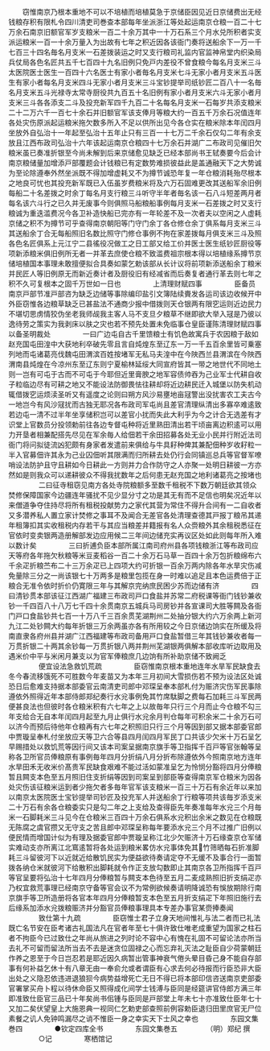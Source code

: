 <!-- { "loadSidebar": true } -->
　　窃惟南京乃根本重地不可以不培植而培植莫急于京储臣因见近日京储费出无经钱粮存积有限札令四川清吏司巻查本部每年坐派浙江等处起运南京仓粮一百二十七万余石南京旧额官军岁支粮米一百二十余万其中一十万石系三个月水兑所积者实支派运粮米一百一十余万量入为出故有七年之积近因各该衙门奏将送船余下一万一千七百三十四名毎名月支米一石差拨装运之时又支行粮司礼监内官监神帛堂内织染局兵仗局各色名匠共五千七百四十九名旧例只免戸内差役不曾食粮今每名月支米三斗太医院医士医生一百四十六名医士有家小者毎名月支米七斗无家小者月支米五斗医生有家小者每名月支米四斗无家小者月支米三斗宝钞提举司纸钞匠二百八十一名毎名月支米五斗光禄寺太常寺厨役共九百五十名旧例有家小者月支米六斗无家小者月支米三斗各各添支二斗及投充新军四千九百二十名每名月支米一石每岁共添支粮米二十二万六千一百七十余石并旧额官军该支俸月等粮大约一百五千万余石况值连年各处灾伤原派起运粮米拖欠数多所入不足以供所出见今各仓实在粮米除本年闰四月坐放外自弘治十一年起至弘治十五年止只有三百一十七万二千余石仅勾二年有余支放且江西布政司弘治十六年该起运南京仓粮四十七万余石并湖广二布政司见催旧欠粮米虽已奏准折银至今尚未解到后来京储愈见缺乏已经本部尚书王轼奏要今后会计南京粮储量加增添戸部覆题会计钱粮已有定数势难损彼益此是盖通融天下之大势诚为至论除遵奉外然坐派既不得加增虚耗又不为撙节诚恐年复一年仓粮消耗殆尽根本之地良可忧也其投充新军既已入伍虽岁费粮米将及六万石固难更改其送船军余旧例每船二十名差拨之时余丁每名月支行粮三斗听守半年者毎名该一石八斗短差两月者每名该六斗行之已久并无废事今则俱照马船粮船事例每月支米一石差拨之时又支行粮诚为重迭滥费况今各卫补造快船已完亦有一年轮差不及一次者夫以空闲之人虚耗京储之积不为撙节可乎查得南京朝阳等门守门余丁各仓修仓余丁俱系每月支米三斗其送船余丁合无每船照旧名数比照守门修仓事例不拘在家差拨每月俱支米三斗及照各色名匠俱系上元江宁二县徭役况做工之日工部又给工价并医士医生纸钞匠厨役等项新添粮米俱旧例所无者一并革去庶使仓粮不致滥费祖宗根本得以培植缘系撙节京储培植国本事理未敢擅便拟合具奏如蒙乞勅该部从长计议将前项新添送船余丁粮米并民匠人等旧例原无而新近奏计者及厨役旧有经减省而后奏复者通行革去则七年之积不久可复根本之固千万世如一日也
　　
　　上清理财赋四事
　　
　　臣备员南京戸部节准戸部咨为缺乏边储等事除编印盐引文簿陆续賷发各运司该边收候开中外臣窃惟各边粮草缺乏已甚盐法不通商少报中借拨则天仓银两有限穵运则近边民力不堪切思虏情狡伪坐老我师觇我主客人马不支旦夕粮草不继即欲大举入冦是乃彼以逸待劳之策实为我剥床以肤之灾也若不预先处置未免临事仓皇臣谨陈清理财赋四事以备圣明裁处
　　
　　一曰广边屯自古千里馈粮士有饥色故寓兵于农因粮于敌如赵充国屯田湟中大获地利卒破先零且言自炖煌东至辽东一万一千五百余里皆可乗塞列地而屯诸葛亮伐魏屯田渭滨百姓按堵军无私马夫湟中在今陜西兰县渭滨在今陜西渭南县炖煌在今凉州东至辽东则宁夏榆林延绥大同宣府皆其一带之地世代不同地土则一岂有可屯于古而不可屯于今耶但近里膏腴之地军容债帅吞为己业军士代耕自收子粒临边尽有可耕之地又不能设法防御畏怯往耕却将近边耕民迁入城堡以防失机动辄借拨穵运烦渎圣听又有遥度之论则曰朔方风沙易壅地亩冦警出没扰害农工夫古今一地岂今有风沙冦扰而古独无耶况各布政司军屯尚且差官清理纵清出多寡卒难逺致若边屯一清不过半年坐享储积岂可以差官小扰而失此大利乎为今之计合无选差有才识堂上官数员分投领勅前往各边专督屯种将近里熟田清出若干顷亩离边积逺可以用力开垦者相兼配搭先尽见在军余毎人给佃若干余田招募各处无业小民并行附近法司衙门将问拟徒流凶犯颇有身家者发遣前来俱给与牛具耔种俾其兼配佃种岁收耔粒一半入官募佃许其永为己业囚佃听其限满而归所耕去处仍行会同镇巡总兵等官督军嘹哨设法防护且守且耕如今日耕此一方则并力合作防守之人亦聚一处明日耕彼一方亦然如是则我众可以递耕彼众不得我扰数年之后何患无赵充国之地利诸葛亮之按堵也
　　
　　二曰征寺租窃见南方各处寺院粮额多至数千租税不下数万朝廷欲其领众焚修保障国家今边疆连年骚扰不见少显分寸之功是其无有而不足信也明矣况近年以来僧道争夺住持尽将所有租税投献势力之家代其营为常住不得升合间有一二自收者又多潜养私人置立家计焚修之事耳不及闻合无差官各处清理查德其戸报丁粮吊其递年租簿扣其实收租税内存若干与其应当粮差并籍报有名人众赍粮外其余租税悉征在官依时变卖银两造册解部发边应用候二三年间边储充实再议区处如此则每年所入难以数计矣
　　
　　三曰折逋负臣本部所属江南司府州县各项钱粮浙江等布政司应天等府各年拖欠秋粮等米豆麦稻谷一百二十余万石马草一百四十余万包折粮绵布六千余疋折粮苎布二十三万余疋已上四项大约可折银一百余万两内除各年水旱灾伤减免量除三分之一尚该银七十万两多是粮里包揽在身一时难以追足且本色运费倍于正粮合无准令依时折价仍寛限三年与其解京完纳庶民困少苏而边储有济
　　
　　四曰清钞贯本部该征江西湖广福建三布政司戸口食盐并苏常二府税课等衙门钱钞兼收钞一千四百八十八万七千四十余贯南京五城兵马司房钞并各宣课司大胜等闗及各衙门戸口食盐钞共七百一十万八千三百余贯芜湖荆州二处抽分银大约六万余两上新河九江二处钞闗大约每年折银三万余两虽亦各有所用较之今日京储边饷实在所缓及将南直隶各府州县并湖广江西福建等布政司备用戸口食盐暂借三年其钱钞兼收者每一万贯折银二十两其余钞每一万贯折银八两并荆州芜湖银两俱解本部收库听边取用及遇米价中平与米闲月兼支以为官军俸粮庶几边饷有所补助京储不致阙乏
　　
　　便宜设法急救饥荒疏
　　
　　臣窃惟南京根本重地连年水旱军民缺食去冬今春流移饿死不可胜数今年麦苗又为本年三月初间大雪损伤若不预为设法区处诚恐日后愈难支持据本部委官云南清吏司郎中邓琛呈奉本部札付为赈济灾伤军民事除遵依外照得近年本部侍郎郑纪奏行水兊事例免其竹席駄脚之费每石加耗三斗军民两便甚良法也但彼时各仓粮米积有六七年之上以故毎年只行三个月而止今仓粮不勾三年支给合无自本年闰四月起至九月止俱行水兊余月判仓每年可积余米二十余万石可以济今而预后待他年仓粮再有六七年之积照旧只行三个月等因到部又据本部委官郎中贾璇呈奉札付坐放应天等卫六合等县四月闰四月军民丁口共该少欠米十万石呈乞早赐措处以救饥荒等因行间又该本司案呈据南京旗手等卫指挥千百戸等官张翰等呈称各卫所官员俸粮原有事例毎年四月分折绢八月分折布除遵依外今照南京地方连年水旱田禾无收米价髙贵军民缺食艰难不能过活如蒙准呈乞为怜悯分豁将四月分俸粮暂且闗支本色至五月照旧住支折绢等因到司案呈到部臣等查得南京军仓粮米为因各处灾伤该征粮米运到者少拖欠者多毎年官军该支粮米一百三十万石有余近年以来加以南京太医院医士宝钞提举司钞匠及投充军人并送船余丁行粮等项共该毎岁添支米二十万石有余各仓粮委实只是勾二年之上支给及查得臣先年奏准每年水兊三个月毎米一石脚耗米三斗见今在仓粮米三百四十万余石俱系水兊积出余米之数见在仓粮既无陈腐之虞官攒又无守支之苦且郎中邓琛呈称每年要添水兊三个月不过推广旧例以便民情而增国计似为有理及据委官郎中贾璇呈称江北少欠赈济十万石缘查京仓军储实难动支亦所离江北窵逺暂将各处运到粮米畧仿水兊事体免其竹筛晒每石折准脚耗三斗留彼河下以近就近给散饥民实为便益欲待奏请定夺不无缓不及事合行一面暂拨各纳仓米就彼河下给散积出脚耗就令作正支放勾数即止其南京各卫所指挥千百戸等官呈要将弘治十七年四月分俸粮暂与闗支本色待至五月二麦成熟照旧折支绢疋亦乃权宜救荒事理已经南京守备等官会议不为常例欲候奏请明降诚恐有悞放期除行南京旗手等卫所造册将各官本年四月分俸粮暂支本色至五月折支绢疋下年照旧施行去后缘系加添水兊拨粮赈济并分豁官员俸粮事理具本专差办事官某赍捧奏闻
　　
　　致仕第十九疏
　　
　　臣窃惟士君子立身天地间惟礼与法二者而已礼法既亡名节安在臣考诸古礼国法凡在官者年至七十俱许致仕唯老成重望为国家之柱石者不拘臣今已过致仕之年尚从旅进之列时论不容中心有愧在礼固不可留论法亦所当去礼不可留而留法所当去不去是迷贪位固禄之心而忘弃礼灭法之耻臣自少荷蒙朝廷作养之恩至于今日岂忍若是耶近因久病暂出管事神衰气倦头晕目昏己身不能自存部事有何补益乞休十有八章无由一奉俞允或者谓臣有心求去何必待报而行臣恐非大臣出处之义隐忍依违进退狼狈今病势益增死亡无日不得已将本部印信咨送南京吏部委官署掌买舟卜程以待休命臣又照得成化间学士钱溥与臣同是经筵讲官侍郎方满三年即准致仕臣官三品已十年矣尚书佀锺与臣同是戸部堂上年未七十亦准致仕臣年七十又加二矣伏望皇上大施恩典一视同仁乞勅吏部查照前例容勅臣退归田里庶官无尸位素餐之讥人免钟鸣漏尽之诮不惟臣一身之幸实天下士风之幸也
　　
　　东园文集巻四
　　
　　●钦定四库全书
　　
　　东园文集巻五
　　
　　（明）郑纪 撰
　　
　　○记
　　
　　寒栖馆记
　　
